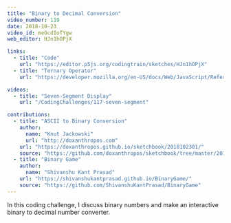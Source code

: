 ```yaml
---
title: "Binary to Decimal Conversion"
video_number: 119
date: 2018-10-23
video_id: meGcdIoTYgw
web_editor: HJn1hOPjX

links:
  - title: "Code"
    url: "https://editor.p5js.org/codingtrain/sketches/HJn1hOPjX"
  - title: "Ternary Operator"
    url: "https://developer.mozilla.org/en-US/docs/Web/JavaScript/Reference/Operators/Conditional_Operator"

videos:
  - title: "Seven-Segment Display"
    url: "/CodingChallenges/117-seven-segment"

contributions:
  - title: "ASCII to Binary Conversion"
    author:
      name: "Knut Jackowski"
      url: "http://doxanthropos.com"
    url: "https://doxanthropos.github.io/sketchbook/2018102301/"
    source: "https://github.com/doxanthropos/sketchbook/tree/master/2018102301"
  - title: "Binary Game"
    author:
      name: "Shivanshu Kant Prasad"
    url: "https://shivanshukantprasad.github.io/BinaryGame/"
    source: "https://github.com/ShivanshuKantPrasad/BinaryGame"
---
```


In this coding challenge, I discuss binary numbers and make an interactive binary to decimal number converter.
